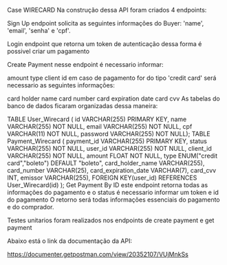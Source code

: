 Case WIRECARD
Na construção dessa API foram criados 4 endpoints:

Sign Up
endpoint solicita as seguintes informações do Buyer:
'name', 'email', 'senha' e 'cpf'.

Login
endpoint que retorna um token de autenticação dessa forma é possivel criar um pagamento

Create Payment
nesse endpoint é necessario informar:

amount
type
client id
em caso de pagamento for do tipo 'credit card' será necessario as seguintes informações:

card holder name
card number
card expiration date
card cvv
As tabelas do banco de dados ficaram organizadas dessa maneira:

TABLE User_Wirecard (
id VARCHAR(255) PRIMARY KEY,
name VARCHAR(255) NOT NULL,
email VARCHAR(255) NOT NULL,
cpf VARCHAR(11) NOT NULL,
password VARCHAR(255) NOT NULL);
TABLE Payment_Wirecard (
payment_id VARCHAR(255) PRIMARY KEY,
status VARCHAR(255) NOT NULL,
user_id VARCHAR(255) NOT NULL,
client_id VARCHAR(255) NOT NULL,
amount FLOAT NOT NULL,
type ENUM("credit card","boleto") DEFAULT "boleto",
card_holder_name VARCHAR(255),
card_number VARCHAR(25),
card_expiration_date VARCHAR(7),
card_cvv INT,
emissor VARCHAR(255),
FOREIGN KEY(user_id) REFERENCES User_Wirecard(id) );
Get Payment By ID
este endpoint retorna todas as informações do pagamento e o status é necessario informar um token e id do pagamento O retorno será todas informações essenciais do pagamento e do comprador.

Testes unitarios foram realizados nos endpoints de create payment e get payment

Abaixo está o link da documentação da API:

https://documenter.getpostman.com/view/20352107/VUjMnkSs